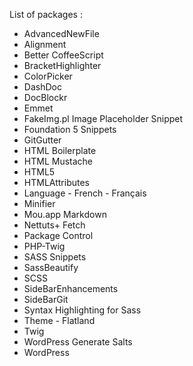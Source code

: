 List of packages : 

* AdvancedNewFile
* Alignment
* Better CoffeeScript
* BracketHighlighter
* ColorPicker
* DashDoc
* DocBlockr
* Emmet
* FakeImg.pl Image Placeholder Snippet
* Foundation 5 Snippets
* GitGutter
* HTML Boilerplate
* HTML Mustache
* HTML5
* HTMLAttributes
* Language - French - Français
* Minifier
* Mou.app Markdown
* Nettuts+ Fetch
* Package Control
* PHP-Twig
* SASS Snippets
* SassBeautify
* SCSS
* SideBarEnhancements
* SideBarGit
* Syntax Highlighting for Sass
* Theme - Flatland
* Twig
* WordPress Generate Salts
* WordPress